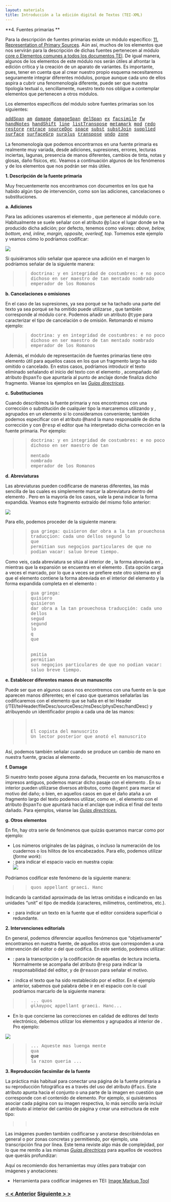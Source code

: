 ```yaml
---
layout: materials
title: Introducción a la edición digital de Textos (TEI-XML)
---
```


**4\. Fuentes primarias **

Para la descripción de fuentes primarias existe un módulo específico: [11\. Representation of Primary Sources](http://www.tei-c.org/release/doc/tei-p5-doc/en/html/PH.html). Aún así, muchos de los elementos que nos servirán para la descripción de dichas fuentes pertenecen al módulo [core o Elementos comunes a todos los documentos TEI](http://www.tei-c.org/release/doc/tei-p5-doc/en/html/CO.html). De igual manera, algunos de los elementos de este módulo nos serán útiles al afrontar la edición crítica y la creación de un aparato de variantes. Es importante, pues, tener en cuenta que al crear nuestro propio esquema necesitaremos seguramente integrar diferentes módulos, porque aunque cada uno de ellos aspira a cubrir una fenomenología diferente, puede ser que nuestra tipología textual o, sencillamente, nuestro texto nos obligue a contemplar elementos que pertenecen a otros módulos.

Los elementos específicos del módulo sobre fuentes primarias son los siguientes:

<font face="courier new,courier,monospace">[addSpan](http://www.tei-c.org/release/doc/tei-p5-doc/es/html/ref-addSpan.html) [am](http://www.tei-c.org/release/doc/tei-p5-doc/es/html/ref-am.html) [damage](http://www.tei-c.org/release/doc/tei-p5-doc/es/html/ref-damage.html) [damageSpan](http://www.tei-c.org/release/doc/tei-p5-doc/es/html/ref-damageSpan.html) [delSpan](http://www.tei-c.org/release/doc/tei-p5-doc/es/html/ref-delSpan.html) [ex](http://www.tei-c.org/release/doc/tei-p5-doc/es/html/ref-ex.html) [facsimile](http://www.tei-c.org/release/doc/tei-p5-doc/es/html/ref-facsimile.html) [fw](http://www.tei-c.org/release/doc/tei-p5-doc/es/html/ref-fw.html) [handNotes](http://www.tei-c.org/release/doc/tei-p5-doc/es/html/ref-handNotes.html) [handShift](http://www.tei-c.org/release/doc/tei-p5-doc/es/html/ref-handShift.html) [line](http://www.tei-c.org/release/doc/tei-p5-doc/es/html/ref-line.html) [listTranspose](http://www.tei-c.org/release/doc/tei-p5-doc/es/html/ref-listTranspose.html) [metamark](http://www.tei-c.org/release/doc/tei-p5-doc/es/html/ref-metamark.html) [mod](http://www.tei-c.org/release/doc/tei-p5-doc/es/html/ref-mod.html) [redo](http://www.tei-c.org/release/doc/tei-p5-doc/es/html/ref-redo.html) [restore](http://www.tei-c.org/release/doc/tei-p5-doc/es/html/ref-restore.html) [retrace](http://www.tei-c.org/release/doc/tei-p5-doc/es/html/ref-retrace.html) [sourceDoc](http://www.tei-c.org/release/doc/tei-p5-doc/es/html/ref-sourceDoc.html) [space](http://www.tei-c.org/release/doc/tei-p5-doc/es/html/ref-space.html) [subst](http://www.tei-c.org/release/doc/tei-p5-doc/es/html/ref-subst.html) [substJoin](http://www.tei-c.org/release/doc/tei-p5-doc/es/html/ref-substJoin.html) [supplied](http://www.tei-c.org/release/doc/tei-p5-doc/es/html/ref-supplied.html) [surface](http://www.tei-c.org/release/doc/tei-p5-doc/es/html/ref-surface.html) [surfaceGrp](http://www.tei-c.org/release/doc/tei-p5-doc/es/html/ref-surfaceGrp.html) [surplus](http://www.tei-c.org/release/doc/tei-p5-doc/es/html/ref-surplus.html) [transpose](http://www.tei-c.org/release/doc/tei-p5-doc/es/html/ref-transpose.html) [undo](http://www.tei-c.org/release/doc/tei-p5-doc/es/html/ref-undo.html) [zone](http://www.tei-c.org/release/doc/tei-p5-doc/es/html/ref-zone.html)</font>

La fenomenología que podemos encontrarnos en una fuente primaria es realmente muy variada, desde adiciones, supresiones, errores, lecturas inciertas, lagunas, presencia de manos diferentes, cambios de tinta, notas y glosas, daño físicos, etc. Veamos a continuación algunos de los fenómenos y de los elementos que nos podrán ser más útiles.

**1\. Descripción de la fuente primaria**

Muy frecuentemente nos encontramos con documentos en los que ha habido algún tipo de intervención, como son las adiciones, cancelaciones o substituciones.

**a. Adiciones**

Para las adiciones usaremos el elemento [<font face="courier new,courier,monospace"><add></font>](http://www.tei-c.org/release/doc/tei-p5-doc/es/html/ref-add.html), que pertenece al módulo <font face="courier new,courier,monospace">core</font>. Habitualmente se suele señalar con el atributo <font face="courier new,courier,monospace">@place</font> el lugar donde se ha producido dicha adición; por defecto, tenemos como valores: _above, below, bottom, end, inline, margin, opposite, overleaf, top_. Tomemos este ejemplo y veamos cómo lo podríamos codificar:

![](http://susannalles.github.io/Web-TEI/img/adicion.png)

Si quisiéramos sólo señalar que aparece una adición en el margen lo podríamos señalar de la siguiente manera:

> > <font face="courier new,courier,monospace">doctrina: y en integridad de costumbres: e no poco dichoso en ser maestro de tan mentado <span style="color: #0003ff;"><add place="margin"></span>nombrado<span style="color: #0003ff;"></add></span> emperador de los Romanos</font>

**b. Cancelaciones o omisiones**

En el caso de las supresiones, ya sea porqué se ha tachado una parte del texto ya sea porqué se ha omitido puede utilizarse [<font face="courier new,courier,monospace"><del></font>](http://www.tei-c.org/release/doc/tei-p5-doc/es/html/ref-del.html), que también corresponde al módulo <font face="courier new,courier,monospace">core</font>. Podemos añadir un atributo <font face="courier new,courier,monospace">@type</font> para caracterizar el tipo de cancelación o de omisión. Retomando el mismo ejemplo: 

> > <font face="courier new,courier,monospace">doctrina: y en integridad de costumbres: e no poco dichoso en ser maestro de tan   <span style="color: #0003ff;"><del></span>mentado<span style="color: #0003ff;"></del>   <add place="margin"></span>nombrado<span style="color: #0003ff;"></add></span> emperador de los Romanos</font>

Además, el módulo de representación de fuentes primarias tiene otro elemento útil para aquellos casos en los que un fragmento largo ha sido omitido o cancelado. En estos casos, podríamos introducir el texto eliminado señalando el inicio del texto con el elemento [<font face="courier new,courier,monospace"><delSpan></font>](http://www.tei-c.org/release/doc/tei-p5-doc/es/html/ref-delSpan.html), acompañado del atributo <font face="courier new,courier,monospace">@spanTo</font> que apuntaría al punto de anclaje donde finaliza dicho fragmento. Véanse los ejemplos en las [_Guías directrices_](http://www.tei-c.org/release/doc/tei-p5-doc/en/html/examples-delSpan.html%20).

**c. Substituciones**

Cuando describimos la fuente primaria y nos encontramos con una corrección o substitución de cualquier tipo la marcaremos utilizando <font face="courier new,courier,monospace"><del></font> y <font face="courier new,courier,monospace"><add></font>, agrupados en un elemento [<font face="courier new,courier,monospace"><subst></font>](http://www.tei-c.org/release/doc/tei-p5-doc/es/html/ref-subst.html) si lo consideramos conveniente; también podemos especificar con el atributo <font face="courier new,courier,monospace">@hand</font> la mano responsable de dicha corrección y con <font face="courier new,courier,monospace">@resp</font> el editor que ha interpretado dicha corrección en la fuente primaria. Por ejemplo:

> > <font face="courier new,courier,monospace">doctrina: y en integridad de costumbres: e no poco dichoso en ser maestro de tan  
> > <span style="color: #0003ff;"><subst hand="#lector" resp="#SAT">  
> >           <del type="tachado"></span>mentado<span style="color: #0003ff;"></del>  
> >           <add place="margin"></span>nombrado<span style="color: #0003ff;"></add>  
> >         </subst></span> emperador de los Romanos</font>

**d. Abreviaturas**

Las abreviaturas pueden codificarse de maneras diferentes, las más sencilla de las cuales es simplemente marcar la abreviatura dentro del elemento [<font face="courier new,courier,monospace"><abbr></font>](http://www.tei-c.org/release/doc/tei-p5-doc/es/html/ref-abbr.html). Pero en la mayoría de los casos, vale la pena indicar la forma expandida. Veamos este fragmento extraído del mismo folio anterior: 

![](http://susannalles.github.io/Web-TEI/img/abbr.png)  

 Para ello, podemos proceder de la siguiente manera:

> > <font face="courier new,courier,monospace"><span style="color: #0003ff;"><p></span>gua griega: <span style="color: #0003ff;"><expan><abbr></span>quisiero<span style="color: #0003ff;"></abbr><ex></span>n<span style="color: #0003ff;"></ex></expan></span> dar obra a la tan prouechosa traducçion: cada uno dellos <span style="color: #0003ff;"><expan><abbr></span>segu<span style="color: #0003ff;"><ex></span>n<span style="color: #0003ff;"></ex></span>d<span style="color: #0003ff;"></abbr></expan></span> lo  
> > <span style="color: #0003ff;"><expan><abbr></span>q<span style="color: #0003ff;"></abbr><ex></span>ue<span style="color: #0003ff;"></ex></expan>  
> >         <expan><abbr></span>p<span style="background-color: #ffffff;"><span style="color: #0003ff;"></abbr><ex></span></span>er<span style="color: #0003ff;"></ex></span>miti<span style="color: #0003ff;"><abbr></span>a<span style="color: #0003ff;"></abbr><ex></span>n<span style="color: #0003ff;"></ex></expan></span> sus negoçios particulares de que no podian vacar: saluo breue <expan><span style="color: #0003ff;"><abbr></span>tie<span style="color: #0003ff;"><ex></span>m<span style="color: #0003ff;"></ex></span>po<span style="color: #0003ff;"></abbr></expan></span>. <span style="color: #0003ff;"></p></span></font>

 Como veis, cada abreviatura se sitúa al interior de [<font face="courier new,courier,monospace"><expan></font>](http://www.tei-c.org/release/doc/tei-p5-doc/es/html/ref-expan.html), la forma abreviada en <font face="courier new,courier,monospace"><abbr></font>, mientras que la expansión se encuentra en el elemento [<font face="courier new,courier,monospace"><ex></font>](http://www.tei-c.org/release/doc/tei-p5-doc/es/html/ref-ex.html). Esta opción carga a veces el marcado, por lo que a veces se prefiere este otro sistema en el que el elemento <font face="courier new,courier,monospace">[<choice>](http://www.tei-c.org/release/doc/tei-p5-doc/es/html/ref-choice.html)</font> contiene la forma abreviada en el interior del elemento <font face="courier new,courier,monospace"><abbr></font> y la forma expandida completa en el elemento <font face="courier new,courier,monospace"><expan></font>:

> > <font face="courier new,courier,monospace"> gua griega: <span style="color: #0003ff;"><choice>  
> >           <abbr></span>quisiero<span style="color: #0003ff;"></abbr>  
> >           <expan></span>quisieron<span style="color: #0003ff;"></expan>  
> >         </choice></span> dar obra a la tan prouechosa traducçión: cada uno dellos <span style="color: #0003ff;"><choice>  
> >           <abbr></span>segud<span style="color: #0003ff;"></abbr>  
> >           <expan></span>segund<span style="color: #0003ff;"></expan>  
> >         </choice></span> lo <span style="color: #0003ff;"><choice>  
> >          <abbr></span>q<span style="color: #0003ff;"></abbr>  
> >           <expan></span>que<span style="color: #0003ff;"></expan>  
> >         </choice>  
> >         <choice>  
> >           <abbr></span>pmitia<span style="color: #0003ff;"></abbr>  
> >           <expan></span>permitian<span style="color: #0003ff;"></expan>  
> >         </choice></span> sus negoçios particulares de que no podian vacar: saluo breve tiempo.</font>

**e. Establecer diferentes manos de un manuscrito**

 Puede ser que en algunos casos nos encontremos con una fuente en la que aparecen manos diferentes; en el caso que queramos señalarlas las codificaremos con el elemento [<font face="courier new,courier,monospace"><handNote></font>](http://www.tei-c.org/release/doc/tei-p5-doc/es/html/ref-handNote.html) que se halla en el tei Header (/TEI/teiHeader/fileDesc/sourceDesc/msDesc/physDesc/handDesc) y atribuyendo un identificador propio a cada una de las manos:

> > <font face="courier new,courier,monospace"><physDesc>  
> >     <handDesc>  
> >         <handNote xml:id="copista">El copista del manuscrito</handNote>  
> >         <handNote xml:id="Lector">Un lector posterior que anotó el manuscrito</handNote>  
> >     </handDesc>  
> > </physDesc></font>

Así, podemos también señalar cuando se produce un cambio de mano en nuestra fuente, gracias al elemento [<font face="courier new,courier,monospace"><handShift></font>](http://www.tei-c.org/release/doc/tei-p5-doc/es/html/ref-handShift.html).  

**f. Damage**

Si nuestro texto posee alguna zona dañada, frecuente en los manuscritos e impresos antiguos, podemos marcar dicho pasaje con el elemento [<font face="courier new,courier,monospace"><damage></font>](http://www.tei-c.org/release/doc/tei-p5-doc/es/html/ref-damage.html). En su interior pueden utilizarse diversos atributos, como <font face="courier new,courier,monospace">@agent</font> para marcar el motivo del daño; o bien, en aquellos casos en que el daño ataña a un fragmento largo del texto podemos utilizar, como en <font face="courier new,courier,monospace"><delSpan></font>, el elemento [<font face="courier new,courier,monospace"><damageSpan></font>](http://www.tei-c.org/release/doc/tei-p5-doc/es/html/ref-damageSpan.html) con el atributo <font face="courier new,courier,monospace">@spanTo</font> que apuntará hacia el anclaje que indica el final del texto dañado. Para ejemplos, véanse las [_Guías directrices._](http://www.tei-c.org/release/doc/tei-p5-doc/en/html/examples-damageSpan.html%20)

**g. Otros elementos**

En fin, hay otra serie de fenómenos que quizás queramos marcar como por ejemplo:  
- Los números originales de las páginas, o incluso la numeración de los cuadernos o los hilitos de los encabezados. Para ello, podemos utilizar [<font face="courier new,courier,monospace"><fw></font>](http://www.tei-c.org/release/doc/tei-p5-doc/es/html/ref-fw.html) (_forme work_):  
- [<font face="courier new,courier,monospace"><space></font>](http://www.tei-c.org/release/doc/tei-p5-doc/es/html/ref-space.html): para indicar el espacio vacío en nuestra copia:  
![](http://susannalles.github.io/Web-TEI/img/space.png)  

Podríamos codificar este fenómeno de la siguiente manera:  

> > <font face="courier new,courier,monospace">quos <span style="color: #0003ff;"><space quantity="10" unit="chars"/></span> appellant graeci. Hanc</font>

Indicando la cantidad aproximada de las letras omitidas e indicando en las unidades “unit” el tipo de medida (caracteres, milímetros, centímetros, etc.).  

- [<font face="courier new,courier,monospace"><surplus></font>](http://www.tei-c.org/release/doc/tei-p5-doc/es/html/ref-surplus.html): para indicar un texto en la fuente que el editor considera superficial o redundante.  

**2\. Intervenciones editorials**

 En general, podemos diferenciar aquellos fenómenos que “objetivamente” encontramos en nuestra fuente, de aquellos otros que corresponden a una intervención del editor o del que codifica. En este sentido, podemos utilizar:

- [<font face="courier new,courier,monospace"><unclear></font>](http://www.tei-c.org/release/doc/tei-p5-doc/es/html/ref-unclear.html): para la transcripción y la codificación de aquellas de lectura incierta. Normalmente se acompaña del atributo <font face="courier new,courier,monospace">@resp</font> para indicar la responsabilidad del editor, y de <font face="courier new,courier,monospace">@reason</font> para señalar el motivo.

- [<font face="courier new,courier,monospace"><supplied></font>](http://www.tei-c.org/release/doc/tei-p5-doc/es/html/ref-supplied.html): indica el texto que ha sido restablecido por el editor. En el ejemplo anterior, sabemos qué palabra debe ir en el espacio con lo cual podríamos marcarlo de la siguiente manera:

> > <font face="courier new,courier,monospace"> ... quos <span style="color: #0003ff;"><space quantity="10" unit="chars"/></span>  
> > <span style="color: #0003ff;"><supplied resp="#SAT"></span>φἱλαγρος<span style="color: #0003ff;"></supplied></span> appellant graeci. Hanc...</font>

- En lo que concierne las correcciones en calidad de editores del texto electrónico, debemos utilizar los elementos [<font face="courier new,courier,monospace"><sic></font>](http://www.tei-c.org/release/doc/tei-p5-doc/es/html/ref-sic.html) y [<font face="courier new,courier,monospace"><corr></font>](http://www.tei-c.org/release/doc/tei-p5-doc/es/html/ref-corr.html) agrupados al interior de <font face="courier new,courier,monospace"><choice></font>. Pro ejemplo:

![](http://susannalles.github.io/Web-TEI/img/corr.png)  

> > <font face="courier new,courier,monospace">... Aqueste mas luenga mente <span style="color: #0003ff;"><choice>  
> >           <sic></span>qua<span style="color: #0003ff;"></sic>  
> >           <corr resp="#SAT"><span style="color: #000000;">que</span></corr>  
> >         </choice></span> la razon queria ...  
> >   
> > </font>

**3\. Reproducción facsimilar de la fuente**

 La práctica más habitual para conectar una página de la fuente primaria a su reproducción fotográfica es a través del uso del atributo <font face="courier new,courier,monospace">@facs</font>. Este atributo apunta hacia el conjunto o una parte de la imagen en cuestión que corresponde con el contenido de elemento. Por ejemplo, si quisiéramos asociar cada página con su imagen respectiva, lo más sencillo sería incluir el atributo al interior del cambio de página y crear una estructura de este tipo:

> > <font face="courier new,courier,monospace"><span style="color: #0003ff;"><TEI xmlns="http://www.tei-c.org/ns/1.0">  
> >   <teiHeader></span>  
> > <!--... -->  
> > <span style="color: #0003ff;"></teiHeader>  
> >   
> > <text>  
> >     <body>  
> >         <pb facs="pagina1.png"/></span>  
> >         <!-- El texto de la página número 1-->  
> > <span style="color: #0003ff;"><pb facs="pagina2.png"/></span>  
> >       <!-- El texto de la página número 2-->  
> > <span style="color: #0003ff;"><body>  
> > <text></span></font>

Las imágenes pueden también codificarse y anotarse describiéndolas en general o por zonas concretas y permitiendo, por ejemplo, una transcripción fina por línea. Este tema reviste algo más de complejidad, por lo que me remito a las mismas [_Guías directrices_](http://www.tei-c.org/release/doc/tei-p5-doc/en/html/PH.html#PHFAX) para aquellos de vosotros que queráis profundizar: 

Aquí os recomiendo dos herramientas muy útiles para trabajar con imágenes y anotaciones:

- Herramienta para codificar imágenes en TEI: [Image Markup Tool](http://tapor.uvic.ca/~mholmes/image_markup/)

### [< < Anterior](6.3.html)         [Siguiente > >](7.1.html)